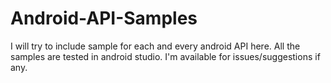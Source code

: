 # Android-API-Samples
I will try to include sample for each and every android API here. All the samples are tested in android studio. I'm available for issues/suggestions if any.


